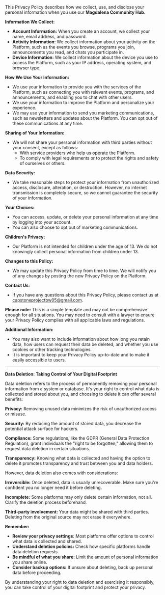 This Privacy Policy describes how we collect, use, and disclose your personal information when you use our **Magdalena Community Hub**.


**Information We Collect:**

- **Account Information:** When you create an account, we collect your name, email address, and password.
- **Activity Information:** We collect information about your activity on the Platform, such as the events you browse, programs you join, announcements you read, and chats you participate in.
- **Device Information:** We collect information about the device you use to access the Platform, such as your IP address, operating system, and browser type.
  
**How We Use Your Information:**

- We use your information to provide you with the services of the Platform, such as connecting you with relevant events, programs, and announcements, and enabling you to chat with other users.
- We use your information to improve the Platform and personalize your experience.
- We may use your information to send you marketing communications, such as newsletters and updates about the Platform. You can opt out of these communications at any time.

**Sharing of Your Information:**

- We will not share your personal information with third parties without your consent, except as follows:
  + With service providers who help us operate the Platform.
  + To comply with legal requirements or to protect the rights and safety of ourselves or others.
    
**Data Security:**

- We take reasonable steps to protect your information from unauthorized access, disclosure, alteration, or destruction.
However, no internet transmission is completely secure, so we cannot guarantee the security of your information.

**Your Choices:**

- You can access, update, or delete your personal information at any time by logging into your account.
- You can also choose to opt out of marketing communications.

**Children's Privacy:**

- Our Platform is not intended for children under the age of 13. We do not knowingly collect personal information from children under 13.

**Changes to this Policy:**

- We may update this Privacy Policy from time to time. We will notify you of any changes by posting the new Privacy Policy on the Platform.

**Contact Us:**

- If you have any questions about this Privacy Policy, please contact us at capstoneprojectbw05@gmail.com.

**Please note:** This is a simple template and may not be comprehensive enough for all situations. You may need to consult with a lawyer to ensure your Privacy Policy complies with all applicable laws and regulations.

**Additional Information:**

- You may also want to include information about how long you retain data, how users can request their data be deleted, and whether you use cookies or other tracking technologies.
- It is important to keep your Privacy Policy up-to-date and to make it easily accessible to users.

---

**Data Deletion: Taking Control of Your Digital Footprint**

Data deletion refers to the process of permanently removing your personal information from a system or database. It's your right to control what data is collected and stored about you, and choosing to delete it can offer several benefits:

**Privacy:** Removing unused data minimizes the risk of unauthorized access or misuse.

**Security:** By reducing the amount of stored data, you decrease the potential attack surface for hackers.

**Compliance:** Some regulations, like the GDPR (General Data Protection Regulation), grant individuals the "right to be forgotten," allowing them to request data deletion in certain situations.

**Transparency:** Knowing what data is collected and having the option to delete it promotes transparency and trust between you and data holders.

However, data deletion also comes with considerations:

**Irreversible:** Once deleted, data is usually unrecoverable. Make sure you're confident you no longer need it before deleting.

**Incomplete:** Some platforms may only delete certain information, not all. Clarify the deletion process beforehand.

**Third-party involvement:** Your data might be shared with third parties. Deleting from the original source may not erase it everywhere.

**Remember:**

- **Review your privacy settings:** Most platforms offer options to control what data is collected and shared.
- **Understand deletion policies:** Check how specific platforms handle data deletion requests.
- **Be mindful of what you share:** Limit the amount of personal information you share online.
- **Consider backup options:** If unsure about deleting, back up personal data before proceeding.

By understanding your right to data deletion and exercising it responsibly, you can take control of your digital footprint and protect your privacy.
